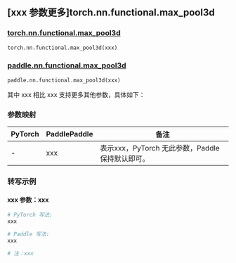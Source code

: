 ## [xxx 参数更多]torch.nn.functional.max_pool3d

### [torch.nn.functional.max_pool3d](https://pytorch.org/docs/1.13/generated/torch.nn.functional.max_pool3d.html#torch.nn.functional.max_pool3d)

```python
torch.nn.functional.max_pool3d(xxx)
```

### [paddle.nn.functional.max_pool3d](https://www.paddlepaddle.org.cn/documentation/docs/zh/api/paddle/nn/functional/max_pool3d_cn.html)

```python
paddle.nn.functional.max_pool3d(xxx)
```

其中 xxx 相比 xxx 支持更多其他参数，具体如下：

### 参数映射

| PyTorch | PaddlePaddle | 备注 |
| ------- | ------------ | ---- |
|    -    |    xxx    | 表示xxx，PyTorch 无此参数，Paddle 保持默认即可。 |

### 转写示例

#### xxx 参数：xxx
``` python
# PyTorch 写法:
xxx

# Paddle 写法:
xxx

# 注：xxx
```
